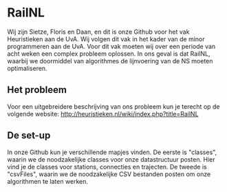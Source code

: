 # RailNL

Wij zijn Sietze, Floris en Daan, en dit is onze Github voor het vak Heuristieken aan de UvA. Wij volgen dit vak in het kader van de minor programmeren aan de UvA. Voor dit vak moeten wij over een periode van acht weken een complex probleem oplossen. In ons geval is dat RailNL, waarbij we doormiddel van algorithmes de lijnvoering van de NS moeten optimaliseren. 

## Het probleem 

Voor een uitgebreidere beschrijving van ons probleem kun je terecht op de volgende website: http://heuristieken.nl/wiki/index.php?title=RailNL


## De set-up 

In onze Github kun je verschillende mapjes vinden. De eerste is "classes", waarin we de noodzakelijke classes voor onze datastructuur posten. Hier vind je de classes voor stations, connecties en trajecten. De tweede is "csvFiles", waarin we de noodzakelijke CSV bestanden posten om onze algorithmen te laten werken. 


